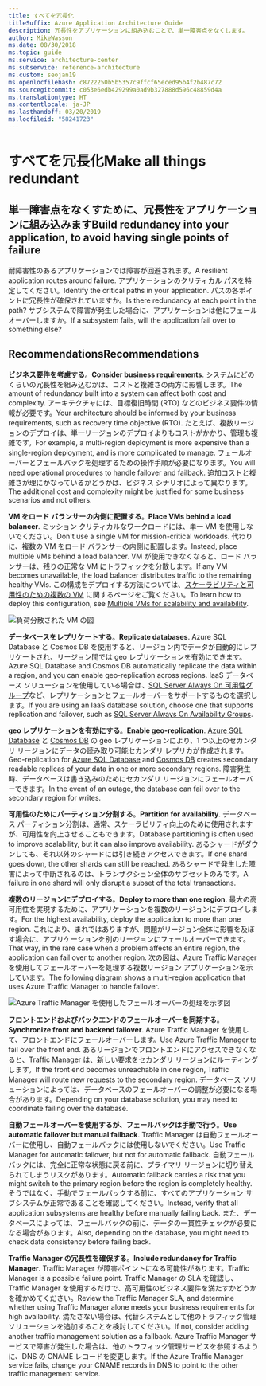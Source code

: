 ```yaml
---
title: すべてを冗長化
titleSuffix: Azure Application Architecture Guide
description: 冗長性をアプリケーションに組み込むことで、単一障害点をなくします。
author: MikeWasson
ms.date: 08/30/2018
ms.topic: guide
ms.service: architecture-center
ms.subservice: reference-architecture
ms.custom: seojan19
ms.openlocfilehash: c8722250b5b5357c9ffcf65eced95b4f2b487c72
ms.sourcegitcommit: c053e6edb429299a0ad9b327888d596c48859d4a
ms.translationtype: HT
ms.contentlocale: ja-JP
ms.lasthandoff: 03/20/2019
ms.locfileid: "58241723"
---
```

# <a name="make-all-things-redundant"></a><span data-ttu-id="f406b-103">すべてを冗長化</span><span class="sxs-lookup"><span data-stu-id="f406b-103">Make all things redundant</span></span>

## <a name="build-redundancy-into-your-application-to-avoid-having-single-points-of-failure"></a><span data-ttu-id="f406b-104">単一障害点をなくすために、冗長性をアプリケーションに組み込みます</span><span class="sxs-lookup"><span data-stu-id="f406b-104">Build redundancy into your application, to avoid having single points of failure</span></span>

<span data-ttu-id="f406b-105">耐障害性のあるアプリケーションでは障害が回避されます。</span><span class="sxs-lookup"><span data-stu-id="f406b-105">A resilient application routes around failure.</span></span> <span data-ttu-id="f406b-106">アプリケーションのクリティカル パスを特定してください。</span><span class="sxs-lookup"><span data-stu-id="f406b-106">Identify the critical paths in your application.</span></span> <span data-ttu-id="f406b-107">パスの各ポイントに冗長性が確保されていますか。</span><span class="sxs-lookup"><span data-stu-id="f406b-107">Is there redundancy at each point in the path?</span></span> <span data-ttu-id="f406b-108">サブシステムで障害が発生した場合に、アプリケーションは他にフェールオーバーしますか。</span><span class="sxs-lookup"><span data-stu-id="f406b-108">If a subsystem fails, will the application fail over to something else?</span></span>

## <a name="recommendations"></a><span data-ttu-id="f406b-109">Recommendations</span><span class="sxs-lookup"><span data-stu-id="f406b-109">Recommendations</span></span>

<span data-ttu-id="f406b-110">**ビジネス要件を考慮する**。</span><span class="sxs-lookup"><span data-stu-id="f406b-110">**Consider business requirements**.</span></span> <span data-ttu-id="f406b-111">システムにどのくらいの冗長性を組み込むかは、コストと複雑さの両方に影響します。</span><span class="sxs-lookup"><span data-stu-id="f406b-111">The amount of redundancy built into a system can affect both cost and complexity.</span></span> <span data-ttu-id="f406b-112">アーキテクチャには、目標復旧時間 (RTO) などのビジネス要件の情報が必要です。</span><span class="sxs-lookup"><span data-stu-id="f406b-112">Your architecture should be informed by your business requirements, such as recovery time objective (RTO).</span></span> <span data-ttu-id="f406b-113">たとえば、複数リージョンのデプロイは、単一リージョンのデプロイよりもコストがかかり、管理も複雑です。</span><span class="sxs-lookup"><span data-stu-id="f406b-113">For example, a multi-region deployment is more expensive than a single-region deployment, and is more complicated to manage.</span></span> <span data-ttu-id="f406b-114">フェールオーバーとフェールバックを処理するための操作手順が必要になります。</span><span class="sxs-lookup"><span data-stu-id="f406b-114">You will need operational procedures to handle failover and failback.</span></span> <span data-ttu-id="f406b-115">追加コストと複雑さが理にかなっているかどうかは、ビジネス シナリオによって異なります。</span><span class="sxs-lookup"><span data-stu-id="f406b-115">The additional cost and complexity might be justified for some business scenarios and not others.</span></span>

<span data-ttu-id="f406b-116">**VM をロード バランサーの内側に配置する**。</span><span class="sxs-lookup"><span data-stu-id="f406b-116">**Place VMs behind a load balancer**.</span></span> <span data-ttu-id="f406b-117">ミッション クリティカルなワークロードには、単一 VM を使用しないでください。</span><span class="sxs-lookup"><span data-stu-id="f406b-117">Don't use a single VM for mission-critical workloads.</span></span> <span data-ttu-id="f406b-118">代わりに、複数の VM をロード バランサーの内側に配置します。</span><span class="sxs-lookup"><span data-stu-id="f406b-118">Instead, place multiple VMs behind a load balancer.</span></span> <span data-ttu-id="f406b-119">VM が使用できなくなると、ロード バランサーは、残りの正常な VM にトラフィックを分散します。</span><span class="sxs-lookup"><span data-stu-id="f406b-119">If any VM becomes unavailable, the load balancer distributes traffic to the remaining healthy VMs.</span></span> <span data-ttu-id="f406b-120">この構成をデプロイする方法については、[スケーラビリティと可用性のための複数の VM][multi-vm-blueprint] に関するページをご覧ください。</span><span class="sxs-lookup"><span data-stu-id="f406b-120">To learn how to deploy this configuration, see [Multiple VMs for scalability and availability][multi-vm-blueprint].</span></span>

![負荷分散された VM の図](./images/load-balancing.svg)

<span data-ttu-id="f406b-122">**データベースをレプリケートする**。</span><span class="sxs-lookup"><span data-stu-id="f406b-122">**Replicate databases**.</span></span> <span data-ttu-id="f406b-123">Azure SQL Database と Cosmos DB を使用すると、リージョン内でデータが自動的にレプリケートされ、リージョン間では geo レプリケーションを有効にできます。</span><span class="sxs-lookup"><span data-stu-id="f406b-123">Azure SQL Database and Cosmos DB automatically replicate the data within a region, and you can enable geo-replication across regions.</span></span> <span data-ttu-id="f406b-124">IaaS データベース ソリューションを使用している場合は、[SQL Server Always On 可用性グループ][sql-always-on]など、レプリケーションとフェールオーバーをサポートするものを選択します。</span><span class="sxs-lookup"><span data-stu-id="f406b-124">If you are using an IaaS database solution, choose one that supports replication and failover, such as [SQL Server Always On Availability Groups][sql-always-on].</span></span>

<span data-ttu-id="f406b-125">**geo レプリケーションを有効にする**。</span><span class="sxs-lookup"><span data-stu-id="f406b-125">**Enable geo-replication**.</span></span> <span data-ttu-id="f406b-126">[Azure SQL Database][sql-geo-replication] と [Cosmos DB][cosmosdb-geo-replication] の geo レプリケーションにより、1 つ以上のセカンダリ リージョンにデータの読み取り可能セカンダリ レプリカが作成されます。</span><span class="sxs-lookup"><span data-stu-id="f406b-126">Geo-replication for [Azure SQL Database][sql-geo-replication] and [Cosmos DB][cosmosdb-geo-replication] creates secondary readable replicas of your data in one or more secondary regions.</span></span> <span data-ttu-id="f406b-127">障害発生時、データベースは書き込みのためにセカンダリ リージョンにフェールオーバーできます。</span><span class="sxs-lookup"><span data-stu-id="f406b-127">In the event of an outage, the database can fail over to the secondary region for writes.</span></span>

<span data-ttu-id="f406b-128">**可用性のためにパーティション分割する**。</span><span class="sxs-lookup"><span data-stu-id="f406b-128">**Partition for availability**.</span></span> <span data-ttu-id="f406b-129">データベース パーティション分割は、通常、スケーラビリティ向上のために使用されますが、可用性を向上させることもできます。</span><span class="sxs-lookup"><span data-stu-id="f406b-129">Database partitioning is often used to improve scalability, but it can also improve availability.</span></span> <span data-ttu-id="f406b-130">あるシャードがダウンしても、それ以外のシャードには引き続きアクセスできます。</span><span class="sxs-lookup"><span data-stu-id="f406b-130">If one shard goes down, the other shards can still be reached.</span></span> <span data-ttu-id="f406b-131">あるシャードで発生した障害によって中断されるのは、トランザクション全体のサブセットのみです。</span><span class="sxs-lookup"><span data-stu-id="f406b-131">A failure in one shard will only disrupt a subset of the total transactions.</span></span>

<span data-ttu-id="f406b-132">**複数のリージョンにデプロイする**。</span><span class="sxs-lookup"><span data-stu-id="f406b-132">**Deploy to more than one region**.</span></span> <span data-ttu-id="f406b-133">最大の高可用性を実現するために、アプリケーションを複数のリージョンにデプロイします。</span><span class="sxs-lookup"><span data-stu-id="f406b-133">For the highest availability, deploy the application to more than one region.</span></span> <span data-ttu-id="f406b-134">これにより、まれではありますが、問題がリージョン全体に影響を及ぼす場合に、アプリケーションを別のリージョンにフェールオーバーできます。</span><span class="sxs-lookup"><span data-stu-id="f406b-134">That way, in the rare case when a problem affects an entire region, the application can fail over to another region.</span></span> <span data-ttu-id="f406b-135">次の図は、Azure Traffic Manager を使用してフェールオーバーを処理する複数リージョン アプリケーションを示しています。</span><span class="sxs-lookup"><span data-stu-id="f406b-135">The following diagram shows a multi-region application that uses Azure Traffic Manager to handle failover.</span></span>

![Azure Traffic Manager を使用したフェールオーバーの処理を示す図](./images/failover.svg)

<span data-ttu-id="f406b-137">**フロントエンドおよびバックエンドのフェールオーバーを同期する**。</span><span class="sxs-lookup"><span data-stu-id="f406b-137">**Synchronize front and backend failover**.</span></span> <span data-ttu-id="f406b-138">Azure Traffic Manager を使用して、フロントエンドにフェールオーバーします。</span><span class="sxs-lookup"><span data-stu-id="f406b-138">Use Azure Traffic Manager to fail over the front end.</span></span> <span data-ttu-id="f406b-139">あるリージョンでフロントエンドにアクセスできなくなると、Traffic Manager は、新しい要求をセカンダリ リージョンにルーティングします。</span><span class="sxs-lookup"><span data-stu-id="f406b-139">If the front end becomes unreachable in one region, Traffic Manager will route new requests to the secondary region.</span></span> <span data-ttu-id="f406b-140">データベース ソリューションによっては、データベースのフェールオーバーの調整が必要になる場合があります。</span><span class="sxs-lookup"><span data-stu-id="f406b-140">Depending on your database solution, you may need to coordinate failing over the database.</span></span>

<span data-ttu-id="f406b-141">**自動フェールオーバーを使用するが、フェールバックは手動で行う**。</span><span class="sxs-lookup"><span data-stu-id="f406b-141">**Use automatic failover but manual failback**.</span></span> <span data-ttu-id="f406b-142">Traffic Manager は自動フェールオーバーに使用し、自動フェールバックには使用しないでください。</span><span class="sxs-lookup"><span data-stu-id="f406b-142">Use Traffic Manager for automatic failover, but not for automatic failback.</span></span> <span data-ttu-id="f406b-143">自動フェールバックには、完全に正常な状態に戻る前に、プライマリ リージョンに切り替えられてしまうリスクがあります。</span><span class="sxs-lookup"><span data-stu-id="f406b-143">Automatic failback carries a risk that you might switch to the primary region before the region is completely healthy.</span></span> <span data-ttu-id="f406b-144">そうではなく、手動でフェールバックする前に、すべてのアプリケーション サブシステムが正常であることを確認してください。</span><span class="sxs-lookup"><span data-stu-id="f406b-144">Instead, verify that all application subsystems are healthy before manually failing back.</span></span> <span data-ttu-id="f406b-145">また、データベースによっては、フェールバックの前に、データの一貫性チェックが必要になる場合があります。</span><span class="sxs-lookup"><span data-stu-id="f406b-145">Also, depending on the database, you might need to check data consistency before failing back.</span></span>

<span data-ttu-id="f406b-146">**Traffic Manager の冗長性を確保する**。</span><span class="sxs-lookup"><span data-stu-id="f406b-146">**Include redundancy for Traffic Manager**.</span></span> <span data-ttu-id="f406b-147">Traffic Manager が障害ポイントになる可能性があります。</span><span class="sxs-lookup"><span data-stu-id="f406b-147">Traffic Manager is a possible failure point.</span></span> <span data-ttu-id="f406b-148">Traffic Manager の SLA を確認し、Traffic Manager を使用するだけで、高可用性のビジネス要件を満たすかどうかを確かめてください。</span><span class="sxs-lookup"><span data-stu-id="f406b-148">Review the Traffic Manager SLA, and determine whether using Traffic Manager alone meets your business requirements for high availability.</span></span> <span data-ttu-id="f406b-149">満たさない場合は、代替システムとして他のトラフィック管理ソリューションを追加することを検討してください。</span><span class="sxs-lookup"><span data-stu-id="f406b-149">If not, consider adding another traffic management solution as a failback.</span></span> <span data-ttu-id="f406b-150">Azure Traffic Manager サービスで障害が発生した場合は、他のトラフィック管理サービスを参照するように、DNS の CNAME レコードを変更します。</span><span class="sxs-lookup"><span data-stu-id="f406b-150">If the Azure Traffic Manager service fails, change your CNAME records in DNS to point to the other traffic management service.</span></span>

<!-- links -->

[multi-vm-blueprint]: ../../reference-architectures/virtual-machines-windows/multi-vm.md

[cassandra]: https://cassandra.apache.org/
[cosmosdb-geo-replication]: /azure/cosmos-db/distribute-data-globally
[sql-always-on]: https://msdn.microsoft.com/library/hh510230.aspx
[sql-geo-replication]: /azure/sql-database/sql-database-geo-replication-overview
